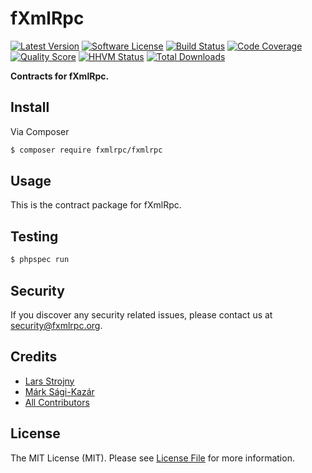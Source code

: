 # fXmlRpc

[![Latest Version](https://img.shields.io/github/release/fxmlrpc/fxmlrpc.svg?style=flat-square)](https://github.com/fxmlrpc/fxmlrpc/releases)
[![Software License](https://img.shields.io/badge/license-MIT-brightgreen.svg?style=flat-square)](LICENSE)
[![Build Status](https://img.shields.io/travis/fxmlrpc/fxmlrpc.svg?style=flat-square)](https://travis-ci.org/fxmlrpc/fxmlrpc)
[![Code Coverage](https://img.shields.io/scrutinizer/coverage/g/fxmlrpc/fxmlrpc.svg?style=flat-square)](https://scrutinizer-ci.com/g/fxmlrpc/fxmlrpc)
[![Quality Score](https://img.shields.io/scrutinizer/g/fxmlrpc/fxmlrpc.svg?style=flat-square)](https://scrutinizer-ci.com/g/fxmlrpc/fxmlrpc)
[![HHVM Status](https://img.shields.io/hhvm/fxmlrpc/fxmlrpc.svg?style=flat-square)](http://hhvm.h4cc.de/package/fxmlrpc/fxmlrpc)
[![Total Downloads](https://img.shields.io/packagist/dt/fxmlrpc/fxmlrpc.svg?style=flat-square)](https://packagist.org/packages/fxmlrpc/fxmlrpc)

**Contracts for fXmlRpc.**


## Install

Via Composer

``` bash
$ composer require fxmlrpc/fxmlrpc
```


## Usage

This is the contract package for fXmlRpc.


## Testing

``` bash
$ phpspec run
```


## Security

If you discover any security related issues, please contact us at [security@fxmlrpc.org](mailto:security@fxmlrpc.org).


## Credits

- [Lars Strojny](https://github.com/lstrojny)
- [Márk Sági-Kazár](https://github.com/sagikazarmark)
- [All Contributors](https://github.com/fxmlrpc/fxmlrpc/contributors)


## License

The MIT License (MIT). Please see [License File](LICENSE) for more information.
